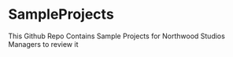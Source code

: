 # SampleProjects
This Github Repo Contains Sample Projects for Northwood Studios Managers to review it
